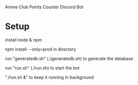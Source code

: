 Anime Club Points Counter Discord Bot

# Setup

install node & npm

npm install --only=prod in directory

run "generatedb.sh" (./generatedb.sh) to generate the database

run "run.sh" (./run.sh) to start the bot

"./run.sh &" to keep it running in background
